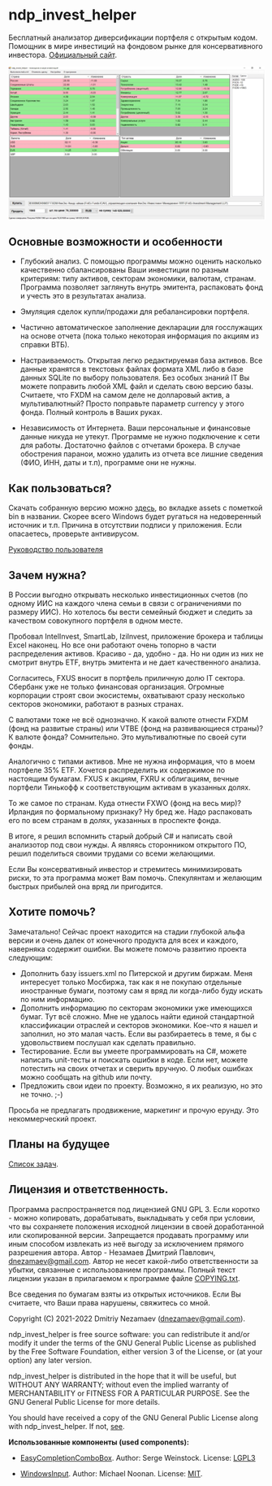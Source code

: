 # ndp_invest_helper
Бесплатный анализатор диверсификации портфеля с открытым кодом. Помощник в мире инвестиций на фондовом рынке для консервативного инвестора. [Официальный сайт](https://github.com/dnezamaev/ndp_invest_helper).

![Скриншот](./screenshots/ndp_invest_helper_full.jpg)

## Основные возможности и особенности

* Глубокий анализ. С помощью программы можно оценить насколько качественно сбалансированы Ваши инвестиции по разным критериям: типу активов, секторам экономики, валютам, странам. Программа позволяет заглянуть внутрь эмитента, распаковать фонд и учесть это в результатах анализа.

* Эмуляция сделок купли/продажи для ребалансировки портфеля.

* Частично автоматическое заполнение декларации для госслужащих на основе отчета (пока только некоторая информация по акциям из справки ВТБ).

* Настраиваемость. Открытая легко редактируемая база активов. Все данные хранятся в текстовых файлах формата XML либо в базе данных SQLite по выбору пользователя. Без особых знаний IT Вы можете поправить любой XML файл и сделать свою версию базы. Считаете, что FXDM на самом деле не долларовый актив, а мультивалютный? Просто поправьте параметр currency у этого фонда. Полный контроль в Ваших руках.

* Независимость от Интернета. Ваши персональные и финансовые данные никуда не утекут. Программе не нужно подключение к сети для работы. Достаточно файлов с отчетами брокера. В случае обострения паранои, можно удалить из отчета все лишние сведения (ФИО, ИНН, даты и т.п), программе они не нужны.

## Как пользоваться?

Скачать собранную версию можно [здесь](https://github.com/dnezamaev/ndp_invest_helper/releases), во вкладке assets с пометкой bin в названии. Скорее всего Windows будет ругаться на недоверенный источник и т.п. Причина в отсутствии подписи у приложения. Если опасаетесь, проверьте антивирусом.

[Руководство пользователя](UserManual.md)

## Зачем нужна?
В России выгодно открывать несколько инвестиционных счетов (по одному ИИС на каждого члена семьи в связи с ограничениями по размеру ИИС). Но хотелось бы вести семейный бюджет и следить за качеством совокупного портфеля в одном месте.

Пробовал IntelInvest, SmartLab, IziInvest, приложение брокера и таблицы Excel наконец. Но все они работают очень топорно в части распределения активов. Красиво - да, удобно - да. Но ни один из них не смотрит внутрь ETF, внутрь эмитента и не дает качественного анализа.

Согласитесь, FXUS вносит в портфель приличную долю IT сектора. Сбербанк уже не только финансовая организация. Огромные корпорации строят свои экосистемы, охватывают сразу несколько секторов экономики, работают в разных странах.

С валютами тоже не всё однозначно. К какой валюте отнести FXDM (фонд на развитые страны) или VTBE (фонд на развивающиеся страны)? К валюте фонда? Сомнительно. Это мультивалютные по своей сути фонды.

Аналогично с типами активов. Мне не нужна информация, что в моем портфеле 35% ETF. Хочется распределить их содержимое по настоящим бумагам. FXUS к акциям, FXRU к облигациям, вечные портфели Тинькофф к соответствующим активам в указанных долях.

То же самое по странам. Куда отнести FXWO (фонд на весь мир)? Ирландия по формальному признаку? Ну бред же. Надо распаковать его по всем странам в долях, указанных в проспекте фонда.

В итоге, я решил вспомнить старый добрый C# и написать свой анализотор под свои нужды. А являясь сторонником открытого ПО, решил поделиться своими трудами со всеми желающими.

Если Вы консервативный инвестор и стремитесь минимизировать риски, то эта программа может Вам помочь. Спекулянтам и желающим быстрых прибылей она вряд ли пригодится.

## Хотите помочь?
Замечатально! Сейчас проект находится на стадии глубокой альфа версии и очень далек от конечного продукта для всех и каждого, наверняка содержит ошибки. Вы можете помочь развитию проекта следующим:

* Дополнить базу issuers.xml по Питерской и другим биржам. Меня интересует только Мосбиржа, так как я не покупаю отдельные иностранные бумаги, поэтому сам я вряд ли когда-либо буду искать по ним информацию.
* Дополнить информацию по секторам экономики уже имеющихся бумаг. Тут всё сложно. Мне не удалось найти единой стандартной классификации отраслей и секторов экономики. Кое-что я нашел и заполнил, но это малая часть. Если вы разбираетесь в теме, я бы с удовольствием послушал как сделать правильно.
* Тестирование. Если вы умеете программировать на C#, можете написать unit-тесты и поискать ошибки в коде. Если нет, можете потестить на своих отчетах и сверить вручную. О любых ошибках можно сообщать на github или почту.
* Предложить свои идеи по проекту. Возможно, я их реализую, но это не точно. ;-)

Просьба не предлагать продвижение, маркетинг и прочую ерунду. Это некоммерческий проект.

## Планы на будущее

[Список задач](TODO.md).

## Лицензия и ответственность.

Программа распространяется под лицензией GNU GPL 3. Если коротко - можно копировать, дорабатывать, выкладывать у себя при условии, что вы сохраняете положения исходной лицензии в своей доработанной или скопированной версии. Запрещается продавать программу или иным способом извлекать из неё выгоду за исключением прямого разрешения автора. Автор - Незамаев Дмитрий Павлович, dnezamaev@gmail.com. Автор не несет какой-либо ответственности за убытки, связанные с использованием программы. Полный текст лицензии указан в прилагаемом к программе файле [COPYING.txt](COPYING.txt).

Все сведения по бумагам взяты из открытых источников. Если Вы считаете, что Ваши права нарушены, свяжитесь со мной.

Copyright (C) 2021-2022 Dmitriy Nezamaev (dnezamaev@gmail.com).

ndp_invest_helper is free source software: you can redistribute it and/or modify it under the terms of the GNU General Public License as published by the Free Software Foundation, either version 3 of the License, or (at your option) any later version.

ndp_invest_helper is distributed in the hope that it will be useful, but WITHOUT ANY WARRANTY; without even the implied warranty of MERCHANTABILITY or FITNESS FOR A PARTICULAR PURPOSE. See the GNU General Public License for more details.

You should have received a copy of the GNU General Public License along with ndp_invest_helper. If not, [see](http://www.gnu.org/licenses/).


**Использованные компоненты (used components):**

* [EasyCompletionComboBox](https://www.codeproject.com/Tips/755707/ComboBox-with-Suggestions-Based-on-Loose-Character). Author: Serge Weinstock. License: [LGPL3](https://opensource.org/licenses/lgpl-3.0.html)

* [WindowsInput](https://github.com/michaelnoonan/inputsimulator). Author: Michael Noonan. License: [MIT](https://github.com/michaelnoonan/inputsimulator/blob/master/LICENSE).
